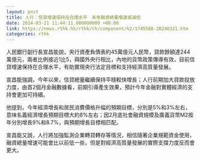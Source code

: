 ```yaml
---
layout: post
title: 人行：信貸增速保持在合理水平　未來融資總量增速或減低
date: 2024-03-21 11:44:11.000000000 +08:00
link: https://news.rthk.hk/rthk/ch/component/k2/1745588-20240321.htm
categories: rthk
---
```


人民銀行副行長宣昌能說，央行資產負債表約45萬億元人民幣，貸款餘額達244萬億元，兩者比例接近1比5，與國外央行相比，內地的貨幣政策傳導有效，目前信貸增速保持在合理水平，有助實現央行法定目標和支持經濟高質量發展。

宣昌能強調，今年以來，信貸總量繼續保持平穩較快增長；人行前期加大貸款投放力度，由首2個月金融數據看，前期引導產生效果，預計今年金融對實體經濟的支持會更加可持續。

他提到，今年經濟增長和居民消費價格升幅的預期目標，分別是5%和3%左右，意味名義經濟增長預期目標大約8%左右；因2月底社會融資規模及廣義貨幣M2按年分別增長9%和8.7%，與預期增長目標相匹配。

宣昌能又說，人行將加強監測企業轉貸轉存等情況，相信隨著企業規範資金使用，融資總量增速可能會比以前低一些，但是對經濟高質量發展的實際支撐力度反而會更大。
